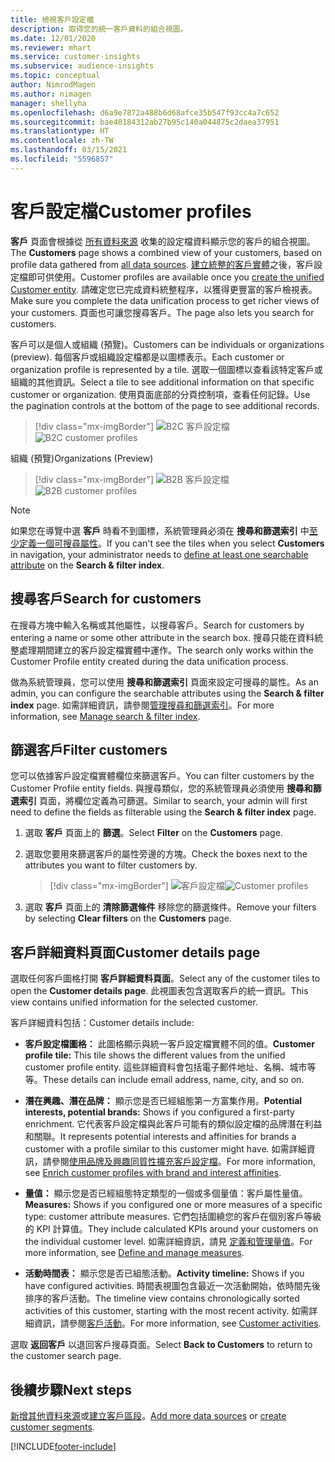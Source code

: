 ```yaml
---
title: 檢視客戶設定檔
description: 取得您的統一客戶資料的組合視圖。
ms.date: 12/01/2020
ms.reviewer: mhart
ms.service: customer-insights
ms.subservice: audience-insights
ms.topic: conceptual
author: NimrodMagen
ms.author: nimagen
manager: shellyha
ms.openlocfilehash: d6a9e7872a488b6d68afce35b547f93cc4a7c652
ms.sourcegitcommit: bae40184312ab27b95c140a044875c2daea37951
ms.translationtype: HT
ms.contentlocale: zh-TW
ms.lasthandoff: 03/15/2021
ms.locfileid: "5596857"
---
```

# <a name="customer-profiles"></a><span data-ttu-id="a92b7-103">客戶設定檔</span><span class="sxs-lookup"><span data-stu-id="a92b7-103">Customer profiles</span></span>

<span data-ttu-id="a92b7-104">**客戶** 頁面會根據從 [所有資料來源](data-sources.md) 收集的設定檔資料顯示您的客戶的組合視圖。</span><span class="sxs-lookup"><span data-stu-id="a92b7-104">The **Customers** page shows a combined view of your customers, based on profile data gathered from [all data sources](data-sources.md).</span></span> <span data-ttu-id="a92b7-105">[建立統整的客戶實體](data-unification.md)之後，客戶設定檔即可供使用。</span><span class="sxs-lookup"><span data-stu-id="a92b7-105">Customer profiles are available once you [create the unified Customer entity](data-unification.md).</span></span> <span data-ttu-id="a92b7-106">請確定您已完成資料統整程序，以獲得更豐富的客戶檢視表。</span><span class="sxs-lookup"><span data-stu-id="a92b7-106">Make sure you complete the data unification process to get richer views of your customers.</span></span> <span data-ttu-id="a92b7-107">頁面也可讓您搜尋客戶。</span><span class="sxs-lookup"><span data-stu-id="a92b7-107">The page also lets you search for customers.</span></span>

<span data-ttu-id="a92b7-108">客戶可以是個人或組織 (預覽)。</span><span class="sxs-lookup"><span data-stu-id="a92b7-108">Customers can be individuals or organizations (preview).</span></span> <span data-ttu-id="a92b7-109">每個客戶或組織設定檔都是以圖標表示。</span><span class="sxs-lookup"><span data-stu-id="a92b7-109">Each customer or organization profile is represented by a tile.</span></span> <span data-ttu-id="a92b7-110">選取一個圖標以查看該特定客戶或組織的其他資訊。</span><span class="sxs-lookup"><span data-stu-id="a92b7-110">Select a tile to see additional information on that specific customer or organization.</span></span> <span data-ttu-id="a92b7-111">使用頁面底部的分頁控制項，查看任何記錄。</span><span class="sxs-lookup"><span data-stu-id="a92b7-111">Use the pagination controls at the bottom of the page to see additional records.</span></span>

> [!div class="mx-imgBorder"] 
> <span data-ttu-id="a92b7-112">![B2C 客戶設定檔](media/profiles-customers.png "B2C 客戶設定檔")</span><span class="sxs-lookup"><span data-stu-id="a92b7-112">![B2C customer profiles](media/profiles-customers.png "B2C customer profiles")</span></span>

<span data-ttu-id="a92b7-113">組織 (預覽)</span><span class="sxs-lookup"><span data-stu-id="a92b7-113">Organizations (Preview)</span></span>
> [!div class="mx-imgBorder"] 
> <span data-ttu-id="a92b7-114">![B2B 客戶設定檔](media/profile-customers-b2b.png "B2B 客戶設定檔")</span><span class="sxs-lookup"><span data-stu-id="a92b7-114">![B2B customer profiles](media/profile-customers-b2b.png "B2B customer profiles")</span></span>

> [!NOTE]
> <span data-ttu-id="a92b7-115">如果您在導覽中選 **客戶** 時看不到圖標，系統管理員必須在 **搜尋和篩選索引** 中[至少定義一個可搜尋屬性](search-filter-index.md)。</span><span class="sxs-lookup"><span data-stu-id="a92b7-115">If you can't see the tiles when you select **Customers** in navigation, your administrator needs to [define at least one searchable attribute](search-filter-index.md) on the **Search & filter index**.</span></span>

## <a name="search-for-customers"></a><span data-ttu-id="a92b7-116">搜尋客戶</span><span class="sxs-lookup"><span data-stu-id="a92b7-116">Search for customers</span></span>

<span data-ttu-id="a92b7-117">在搜尋方塊中輸入名稱或其他屬性，以搜尋客戶。</span><span class="sxs-lookup"><span data-stu-id="a92b7-117">Search for customers by entering a name or some other attribute in the search box.</span></span> <span data-ttu-id="a92b7-118">搜尋只能在資料統整處理期間建立的客戶設定檔實體中運作。</span><span class="sxs-lookup"><span data-stu-id="a92b7-118">The search only works within the Customer Profile entity created during the data unification process.</span></span>

<span data-ttu-id="a92b7-119">做為系統管理員，您可以使用 **搜尋和篩選索引** 頁面來設定可搜尋的屬性。</span><span class="sxs-lookup"><span data-stu-id="a92b7-119">As an admin, you can configure the searchable attributes using the **Search & filter index** page.</span></span> <span data-ttu-id="a92b7-120">如需詳細資訊，請參閱[管理搜尋和篩選索引](search-filter-index.md)。</span><span class="sxs-lookup"><span data-stu-id="a92b7-120">For more information, see [Manage search & filter index](search-filter-index.md).</span></span>

## <a name="filter-customers"></a><span data-ttu-id="a92b7-121">篩選客戶</span><span class="sxs-lookup"><span data-stu-id="a92b7-121">Filter customers</span></span>

<span data-ttu-id="a92b7-122">您可以依據客戶設定檔實體欄位來篩選客戶。</span><span class="sxs-lookup"><span data-stu-id="a92b7-122">You can filter customers by the Customer Profile entity fields.</span></span> <span data-ttu-id="a92b7-123">與搜尋類似，您的系統管理員必須使用 **搜尋和篩選索引** 頁面，將欄位定義為可篩選。</span><span class="sxs-lookup"><span data-stu-id="a92b7-123">Similar to search, your admin will first need to define the fields as filterable using the **Search & filter index** page.</span></span>

1. <span data-ttu-id="a92b7-124">選取 **客戶** 頁面上的 **篩選**。</span><span class="sxs-lookup"><span data-stu-id="a92b7-124">Select **Filter** on the **Customers** page.</span></span>

2. <span data-ttu-id="a92b7-125">選取您要用來篩選客戶的屬性旁邊的方塊。</span><span class="sxs-lookup"><span data-stu-id="a92b7-125">Check the boxes next to the attributes you want to filter customers by.</span></span>

   > [!div class="mx-imgBorder"] 
   > <span data-ttu-id="a92b7-126">![客戶設定檔](media/profiles-customers3.png "客戶設定檔")</span><span class="sxs-lookup"><span data-stu-id="a92b7-126">![Customer profiles](media/profiles-customers3.png "Customer profiles")</span></span>

3. <span data-ttu-id="a92b7-127">選取 **客戶** 頁面上的 **清除篩選條件** 移除您的篩選條件。</span><span class="sxs-lookup"><span data-stu-id="a92b7-127">Remove your filters by selecting **Clear filters** on the **Customers** page.</span></span>

##  <a name="customer-details-page"></a><span data-ttu-id="a92b7-128">客戶詳細資料頁面</span><span class="sxs-lookup"><span data-stu-id="a92b7-128">Customer details page</span></span>

<span data-ttu-id="a92b7-129">選取任何客戶圖格打開 **客戶詳細資料頁面**。</span><span class="sxs-lookup"><span data-stu-id="a92b7-129">Select any of the customer tiles to open the **Customer details page**.</span></span> <span data-ttu-id="a92b7-130">此視圖表包含選取客戶的統一資訊。</span><span class="sxs-lookup"><span data-stu-id="a92b7-130">This view contains unified information for the selected customer.</span></span>

<span data-ttu-id="a92b7-131">客戶詳細資料包括：</span><span class="sxs-lookup"><span data-stu-id="a92b7-131">Customer details include:</span></span>

-   <span data-ttu-id="a92b7-132">**客戶設定檔圖格：** 此圖格顯示與統一客戶設定檔實體不同的值。</span><span class="sxs-lookup"><span data-stu-id="a92b7-132">**Customer profile tile:** This tile shows the different values from the unified customer profile entity.</span></span> <span data-ttu-id="a92b7-133">這些詳細資料會包括電子郵件地址、名稱、城市等等。</span><span class="sxs-lookup"><span data-stu-id="a92b7-133">These details can include email address, name, city, and so on.</span></span> 

-   <span data-ttu-id="a92b7-134">**潛在興趣、潛在品牌：** 顯示您是否已經組態第一方富集作用。</span><span class="sxs-lookup"><span data-stu-id="a92b7-134">**Potential interests, potential brands:** Shows if you configured a first-party enrichment.</span></span> <span data-ttu-id="a92b7-135">它代表客戶設定檔與此客戶可能有的類似設定檔的品牌潛在利益和關聯。</span><span class="sxs-lookup"><span data-stu-id="a92b7-135">It represents potential interests and affinities for brands a customer with a profile similar to this customer might have.</span></span> <span data-ttu-id="a92b7-136">如需詳細資訊，請參閱[使用品牌及興趣同質性擴充客戶設定檔](enrichment-microsoft-graph.md)。</span><span class="sxs-lookup"><span data-stu-id="a92b7-136">For more information, see [Enrich customer profiles with brand and interest affinities](enrichment-microsoft-graph.md).</span></span>

-   <span data-ttu-id="a92b7-137">**量值：** 顯示您是否已經組態特定類型的一個或多個量值：客戶屬性量值。</span><span class="sxs-lookup"><span data-stu-id="a92b7-137">**Measures:** Shows if you configured one or more measures of a specific type: customer attribute measures.</span></span> <span data-ttu-id="a92b7-138">它們包括圍繞您的客戶在個別客戶等級的 KPI 計算值。</span><span class="sxs-lookup"><span data-stu-id="a92b7-138">They include calculated KPIs around your customers on the individual customer level.</span></span> <span data-ttu-id="a92b7-139">如需詳細資訊，請見 [定義和管理量值](measures.md)。</span><span class="sxs-lookup"><span data-stu-id="a92b7-139">For more information, see [Define and manage measures](measures.md).</span></span>

-   <span data-ttu-id="a92b7-140">**活動時間表：** 顯示您是否已組態活動。</span><span class="sxs-lookup"><span data-stu-id="a92b7-140">**Activity timeline:** Shows if you have configured activities.</span></span> <span data-ttu-id="a92b7-141">時間表視圖包含最近一次活動開始，依時間先後排序的客戶活動。</span><span class="sxs-lookup"><span data-stu-id="a92b7-141">The timeline view contains chronologically sorted activities of this customer, starting with the most recent activity.</span></span> <span data-ttu-id="a92b7-142">如需詳細資訊，請參閱[客戶活動](activities.md)。</span><span class="sxs-lookup"><span data-stu-id="a92b7-142">For more information, see [Customer activities](activities.md).</span></span>

<span data-ttu-id="a92b7-143">選取 **返回客戶** 以退回客戶搜尋頁面。</span><span class="sxs-lookup"><span data-stu-id="a92b7-143">Select **Back to Customers** to return to the customer search page.</span></span>

## <a name="next-steps"></a><span data-ttu-id="a92b7-144">後續步驟</span><span class="sxs-lookup"><span data-stu-id="a92b7-144">Next steps</span></span>

<span data-ttu-id="a92b7-145">[新增其他資料來源](data-sources.md)或[建立客戶區段](segments.md)。</span><span class="sxs-lookup"><span data-stu-id="a92b7-145">[Add more data sources](data-sources.md) or [create customer segments](segments.md).</span></span>


[!INCLUDE[footer-include](../includes/footer-banner.md)]